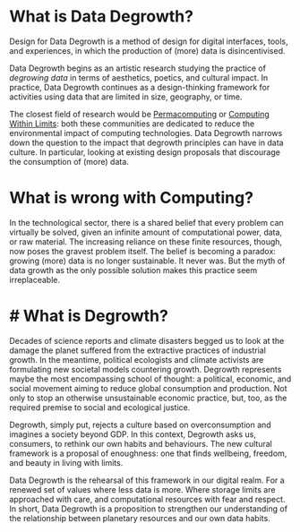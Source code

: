 # What is Data Degrowth?

Design for Data Degrowth is a method of design for digital interfaces, tools, and experiences, in which the production of (more) data is disincentivised.

Data Degrowth begins as an artistic research studying the practice of *degrowing data* in terms of aesthetics, poetics, and cultural impact. In practice, Data Degrowth continues as a design-thinking framework for activities using data that are limited in size, geography, or time. 

The closest field of research would be [Permacomputing]([permacomputing](https://permacomputing.net/)) or [Computing Within Limits](https://computingwithinlimits.org/): both these communities are dedicated to reduce the environmental impact of computing technologies. Data Degrowth narrows down the question to the impact that degrowth principles can have in data culture. In particular, looking at existing design proposals that discourage the consumption of (more) data.
# What is wrong with Computing?

In the technological sector, there is a shared belief that every problem can virtually be solved, given an infinite amount of computational power, data, or raw material. The increasing reliance on these finite resources, though, now poses the gravest problem itself. The belief is becoming a paradox: growing (more) data is no longer sustainable. It never was. But the myth of data growth as the only possible solution makes this practice seem irreplaceable.

# # What is Degrowth?

Decades of science reports and climate disasters begged us to look at the damage the planet suffered from the extractive practices of industrial growth. In the meantime, political ecologists and climate activists are formulating new societal models countering growth. Degrowth represents maybe the most encompassing school of thought: a political, economic, and social movement aiming to reduce global consumption and production. Not only to stop an otherwise unsustainable economic practice, but, too, as the required premise to social and ecological justice.

Degrowth, simply put, rejects a culture based on overconsumption and imagines a society beyond GDP. In this context, Degrowth asks us, consumers, to rethink our own habits and behaviours. The new cultural framework is a proposal of enoughness: one that finds wellbeing, freedom, and beauty in living with limits.

Data Degrowth is the rehearsal of this framework in our digital realm. For a renewed set of values where less data is more. Where storage limits are approached with care, and computational resources with fear and respect. In short, Data Degrowth is a proposition to strengthen our understanding of the relationship between planetary resources and our own data habits.
